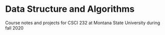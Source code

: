 # Data Structure and Algorithms

Course notes and projects for CSCI 232 at Montana State University during fall 2020
